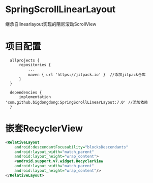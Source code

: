 # SpringScrollLinearLayout
继承自linearlayout实现的阻尼滚动ScrollView <br>


# 项目配置

```
  allprojects {
      repositories {
          ...
          maven { url 'https://jitpack.io' }  //添加jitpack仓库
      }
  }
  
  dependencies {
	  implementation 'com.github.bigdongdong:SpringScrollLinearLayout:7.0' //添加依赖
  }
```

# 嵌套RecyclerView

```xml
<RelativeLayout
    android:descendantFocusability="blocksDescendants"
    android:layout_width="match_parent"
    android:layout_height="wrap_content">
    <android.support.v7.widget.RecyclerView
	android:layout_width="match_parent"
	android:layout_height="wrap_content"/>
</RelativeLayout>
```
